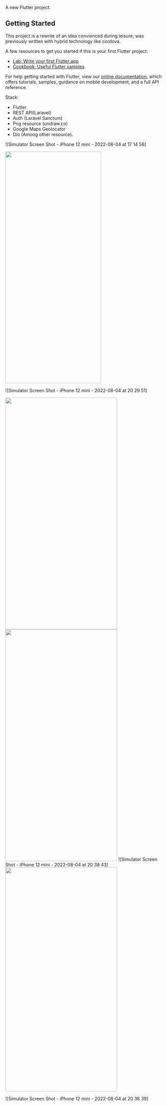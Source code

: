 

A new Flutter project.

## Getting Started

This project is a rewrite of an idea convienced during leisure, was previously written with hybrid technology like cordova.


A few resources to get you started if this is your first Flutter project:

- [Lab: Write your first Flutter app](https://flutter.dev/docs/get-started/codelab)
- [Cookbook: Useful Flutter samples](https://flutter.dev/docs/cookbook)

For help getting started with Flutter, view our
[online documentation](https://flutter.dev/docs), which offers tutorials,
samples, guidance on mobile development, and a full API reference.

Stack:
- Flutter
- REST API(Laravel)
- Auth (Laravel Sanctum)
- Png resource (undraw.co)
- Google Maps Geolocator
- Dio
(Among other resource).

![Simulator Screen Shot - iPhone 12 mini - 2022-08-04 at 17 14 56]

<image src="https://user-images.githubusercontent.com/46889336/182936118-7fbaa76d-fe50-4e1d-9c1f-5235f938037b.png" width="300" height="724" />



![Simulator Screen Shot - iPhone 12 mini - 2022-08-04 at 20 29 51]

<image src="https://user-images.githubusercontent.com/46889336/182937330-5b873187-7a47-4b27-b796-22e1351b4f11.png" width="350" height="724" />


<image src="https://user-images.githubusercontent.com/46889336/182938473-222b327c-61a1-4225-84ec-db3e4070696e.png" width="350" height="724" />
![Simulator Screen Shot - iPhone 12 mini - 2022-08-04 at 20 38 43]



<image src="https://user-images.githubusercontent.com/46889336/182938488-88ae6c53-de4c-4971-af77-806b9b499e83.png" width="350" height="700" />


![Simulator Screen Shot - iPhone 12 mini - 2022-08-04 at 20 38 39]
